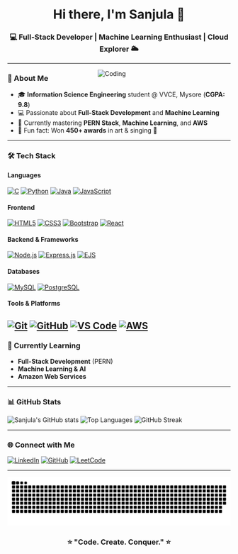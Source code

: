 <h1 align="center">Hi there, I'm Sanjula 👋</h1>
<h3 align="center">💻 Full-Stack Developer | Machine Learning Enthusiast | Cloud Explorer 🌥</h3>

---
<img align="right" alt="Coding" width="300" src="https://media4.giphy.com/media/v1.Y2lkPTc5MGI3NjExY3JvZzR6MGJ2OWpnMGM5b2MyZzZocjNjOTZ1MG4wdHh0cXg4ajByNCZlcD12MV9pbnRlcm5hbF9naWZfYnlfaWQmY3Q9Zw/L1R1tvI9svkIWwpVYr/giphy.gif">


### 🌟 About Me
- 🎓 **Information Science Engineering** student @ VVCE, Mysore (**CGPA: 9.8**)
- 💻 Passionate about **Full-Stack Development** and **Machine Learning**
- 🌱 Currently mastering **PERN Stack**, **Machine Learning**, and **AWS**
- 🎨 Fun fact: Won **450+ awards** in art & singing 🎤

---

### 🛠 Tech Stack

#### **Languages**
[![C](https://img.shields.io/badge/C-00599C?style=for-the-badge&logo=c&logoColor=white)](#)
[![Python](https://img.shields.io/badge/Python-3776AB?style=for-the-badge&logo=python&logoColor=white)](#)
[![Java](https://img.shields.io/badge/Java-007396?style=for-the-badge&logo=java&logoColor=white)](#)
[![JavaScript](https://img.shields.io/badge/JavaScript-F7DF1E?style=for-the-badge&logo=javascript&logoColor=black)](#)

#### **Frontend**
[![HTML5](https://img.shields.io/badge/HTML5-E34F26?style=for-the-badge&logo=html5&logoColor=white)](#)
[![CSS3](https://img.shields.io/badge/CSS3-1572B6?style=for-the-badge&logo=css3&logoColor=white)](#)
[![Bootstrap](https://img.shields.io/badge/Bootstrap-563D7C?style=for-the-badge&logo=bootstrap&logoColor=white)](#)
[![React](https://img.shields.io/badge/React-61DAFB?style=for-the-badge&logo=react&logoColor=black)](https://react.dev/)

#### **Backend & Frameworks**
[![Node.js](https://img.shields.io/badge/Node.js-339933?style=for-the-badge&logo=node.js&logoColor=white)](#)
[![Express.js](https://img.shields.io/badge/Express.js-000000?style=for-the-badge&logo=express&logoColor=white)](https://expressjs.com/)
[![EJS](https://img.shields.io/badge/EJS-8BC34A?style=for-the-badge&logo=ejs&logoColor=white)](https://ejs.co/)

#### **Databases**
[![MySQL](https://img.shields.io/badge/MySQL-4479A1?style=for-the-badge&logo=mysql&logoColor=white)](#)
[![PostgreSQL](https://img.shields.io/badge/PostgreSQL-336791?style=for-the-badge&logo=postgresql&logoColor=white)](#)

#### **Tools & Platforms**
[![Git](https://img.shields.io/badge/Git-F05032?style=for-the-badge&logo=git&logoColor=white)](#)
[![GitHub](https://img.shields.io/badge/GitHub-181717?style=for-the-badge&logo=github&logoColor=white)](#)
[![VS Code](https://img.shields.io/badge/VS_Code-007ACC?style=for-the-badge&logo=visual-studio-code&logoColor=white)](#)
[![AWS](https://img.shields.io/badge/AWS-FF9900?style=for-the-badge&logo=amazon-aws&logoColor=white)](https://aws.amazon.com/)
---

### 🚀 Currently Learning
- **Full-Stack Development** (PERN)
- **Machine Learning & AI**
- **Amazon Web Services**

---

### 📊 GitHub Stats
![Sanjula's GitHub stats](https://github-readme-stats.vercel.app/api?username=Sanjula2005&show_icons=true&theme=radical)
![Top Languages](https://github-readme-stats.vercel.app/api/top-langs/?username=Sanjula2005&layout=compact&theme=radical)
![GitHub Streak](https://github-readme-streak-stats.herokuapp.com/?user=Sanjula2005&theme=radical)

---

### 🌐 Connect with Me
[![LinkedIn](https://img.shields.io/badge/LinkedIn-0077B5?style=for-the-badge&logo=linkedin&logoColor=white)](https://www.linkedin.com/in/sanjulasudhindra/)
[![GitHub](https://img.shields.io/badge/GitHub-181717?style=for-the-badge&logo=github&logoColor=white)](https://github.com/Sanjula2005)
[![LeetCode](https://img.shields.io/badge/LeetCode-FFA116?style=for-the-badge&logo=leetcode&logoColor=white)](https://leetcode.com/u/Sanjulasudhindra/)

---

![Snake animation](https://github.com/Sanjula2005/Sanjula2005/blob/output/dist/github-contribution-grid-snake.svg)




<h3 align="center">⭐ "Code. Create. Conquer." ⭐</h3>
